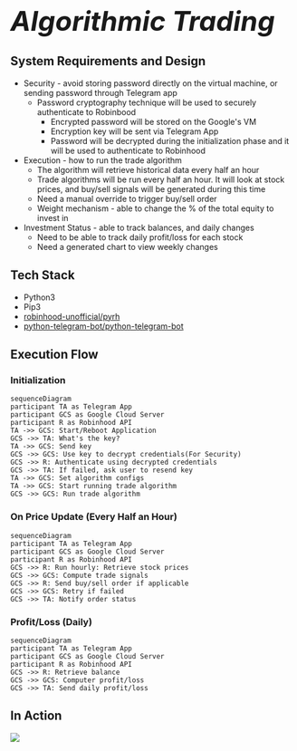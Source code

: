 
<br><font size="10">_**Algorithmic Trading**_</font>

## System Requirements and Design
- Security - avoid storing password directly on the virtual machine, or sending password through Telegram app
	- Password cryptography technique will be used to securely authenticate to Robinbood
		- Encrypted password will be stored on the Google's VM
		- Encryption key will be sent via Telegram App
		- Password will be decrypted during the initialization phase and it will be used to authenticate to Robinhood
- Execution - how to run the trade algorithm
	- The algorithm will retrieve historical data every half an hour
	- Trade algorithms will be run every half an hour. It will look at stock prices, and buy/sell signals will be generated during this time
	- Need a manual override to trigger buy/sell order
	- Weight mechanism - able to change the % of the total equity to invest in
- Investment Status - able to track balances, and daily changes
	- Need to be able to track daily profit/loss for each stock
	- Need a generated chart to view weekly changes

## Tech Stack
- Python3
- Pip3
- [robinhood-unofficial/pyrh](https://github.com/robinhood-unofficial/pyrh)
- [python-telegram-bot/python-telegram-bot](https://github.com/python-telegram-bot/python-telegram-bot)

## Execution Flow
### Initialization
```mermaid
sequenceDiagram
participant TA as Telegram App
participant GCS as Google Cloud Server
participant R as Robinhood API
TA ->> GCS: Start/Reboot Application
GCS ->> TA: What's the key?
TA ->> GCS: Send key
GCS ->> GCS: Use key to decrypt credentials(For Security)
GCS ->> R: Authenticate using decrypted credentials
GCS ->> TA: If failed, ask user to resend key
TA ->> GCS: Set algorithm configs
TA ->> GCS: Start running trade algorithm
GCS ->> GCS: Run trade algorithm
```

### On Price Update (Every Half an Hour)
```mermaid
sequenceDiagram
participant TA as Telegram App
participant GCS as Google Cloud Server
participant R as Robinhood API
GCS ->> R: Run hourly: Retrieve stock prices
GCS ->> GCS: Compute trade signals
GCS ->> R: Send buy/sell order if applicable
GCS ->> GCS: Retry if failed
GCS ->> TA: Notify order status
```

### Profit/Loss (Daily)
```mermaid
sequenceDiagram
participant TA as Telegram App
participant GCS as Google Cloud Server
participant R as Robinhood API
GCS ->> R: Retrieve balance
GCS ->> GCS: Computer profit/loss
GCS ->> TA: Send daily profit/loss
```

## In Action
![](http://feifanhe.com/algo-trading/img6.png)
